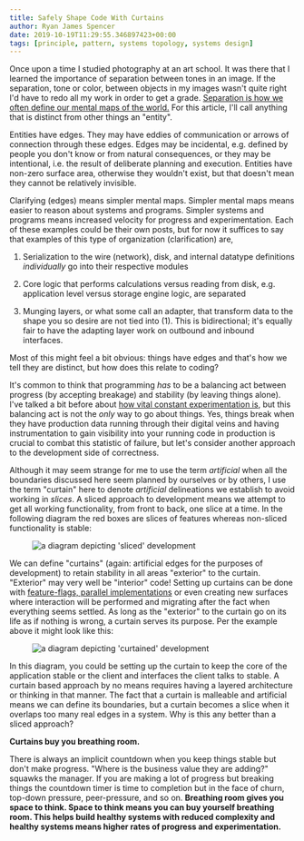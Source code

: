 ```yaml
---
title: Safely Shape Code With Curtains
author: Ryan James Spencer
date: 2019-10-19T11:29:55.346897423+00:00
tags: [principle, pattern, systems topology, systems design]
---
```


Once upon a time I studied photography at an art school. It was there that I
learned the importance of separation between tones in an image. If the
separation, tone or color, between objects in my images wasn't quite right I'd
have to redo all my work in order to get a grade. [Separation is how we often
define our mental maps of the
world.](https://en.wikipedia.org/wiki/Gestalt_psychology) For this article, I'll
call anything that is distinct from other things an "entity".

Entities have edges. They may have eddies of communication or arrows of
connection through these edges. Edges may be incidental, e.g. defined by people
you don't know or from natural consequences, or they may be intentional, i.e.
the result of deliberate planning and execution. Entities have non-zero surface
area, otherwise they wouldn't exist, but that doesn't mean they cannot be
relatively invisible.

Clarifying (edges) means simpler mental maps. Simpler mental maps means easier
to reason about systems and programs. Simpler systems and programs means
increased velocity for progress and experimentation. Each of these examples
could be their own posts, but for now it suffices to say that examples of this
type of organization (clarification) are,

1. Serialization to the wire (network), disk, and internal datatype definitions
   _individually_ go into their respective modules

2. Core logic that performs calculations versus reading from disk, e.g.
   application level versus storage engine logic, are separated

3. Munging layers, or what some call an adapter, that transform data to the
   shape you so desire are not tied into (1). This is bidirectional; it's
   equally fair to have the adapting layer work on outbound and inbound
   interfaces.

Most of this might feel a bit obvious: things have edges and that's how
we tell they are distinct, but how does this relate to coding?

It's common to think that programming _has_ to be a balancing act between
progress (by accepting breakage) and stability (by leaving things alone). I've
talked a bit before about [how vital constant experimentation
is](https://www.justanotherdot.com/posts/may-you-be-the-author-of-two-to-the-n-programs.html),
but this balancing act is not the _only_ way to go about things. Yes, things
break when they have production data running through their digital veins and
having instrumentation to gain visibility into your running code in production
is crucial to combat this statistic of failure, but let's consider another
approach to the development side of correctness.

Although it may seem strange for me to use the term _artificial_ when all the
boundaries discussed here seem planned by ourselves or by others, I use the term
"curtain" here to denote _artificial_ delineations we establish to avoid working
in _slices_. A sliced approach to development means we attempt to get all
working functionality, from front to back, one slice at a time. In the following
diagram the red boxes are slices of features whereas non-sliced functionality is
stable:

<figure>
  <img
    src="/assets/images/sliced-development-example.png"
    alt="a diagram depicting 'sliced' development"
    title="An example of 'sliced' development">
  </img>
</figure>

We can define "curtains" (again: artificial edges for the purposes of
development) to retain stability in all areas "exterior" to the curtain.
"Exterior" may very well be "interior" code! Setting up curtains can be done
with [feature-flags, parallel
implementations](https://www.justanotherdot.com/posts/move-fast-and-tuck-code-into-the-shadows.html)
or even creating new surfaces where interaction will be performed and migrating
after the fact when everything seems settled. As long as the "exterior" to the
curtain go on its life as if nothing is wrong, a curtain serves its purpose. Per
the example above it might look like this:

<figure>
  <img
    src="/assets/images/curtained-development-example.png"
    alt="a diagram depicting 'curtained' development"
    title="An example of 'curtained' development"
  </img>
</figure>

In this diagram, you could be setting up the curtain to keep the core of the
application stable or the client and interfaces the client talks to stable. A
curtain based approach by no means requires having a layered architecture or
thinking in that manner. The fact that a curtain is malleable and artificial
means we can define its boundaries, but a curtain becomes a slice when it
overlaps too many real edges in a system. Why is this any better than a sliced
approach?

**Curtains buy you breathing room.**

There is always an implicit countdown when you keep things stable but don't make
progress. "Where is the business value they are adding?" squawks the manager. If
you are making a lot of progress but breaking things the countdown timer is time
to completion but in the face of churn, top-down pressure, peer-pressure, and so
on. **Breathing room gives you space to think. Space to think means you can buy
yourself breathing room. This helps build healthy systems with reduced
complexity and healthy systems means higher rates of progress and
experimentation.**
